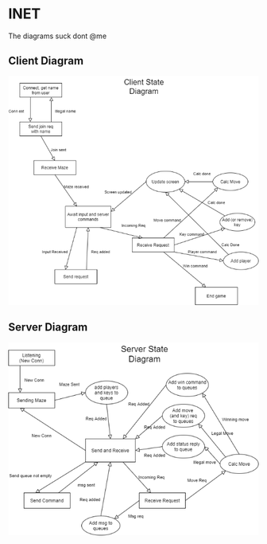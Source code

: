 # INET
The diagrams suck dont @me
## Client Diagram
![txt](https://github.com/Wilsontomass/thmwi-INET/blob/main/Game%20states-Client.drawio.png?raw=true)
## Server Diagram
![txt](https://github.com/Wilsontomass/thmwi-INET/blob/main/Game%20states-Server.drawio.png?raw=true)
